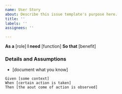 ```yaml
---
name: User Story
about: Describe this issue template's purpose here.
title: ''
labels: ''
assignees: ''

---
```


**As a** [role]
**I need** [function]
**So that** [benefit]

### Details and Assumptions
* [document what you know]


```gherkin
Given [some context]
When [certain action is taken]
Then [the aout come of action is observed]
```
